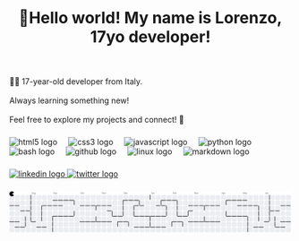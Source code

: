 <br clear="both">

<h1 align="center">👋Hello world! My name is Lorenzo, 17yo developer!</h1>

###

<br clear="both">

<p align="left">👨‍💻 17-year-old developer from Italy.<br><br>Always learning something new!<br><br>Feel free to explore my projects and connect! 🌟</p>

###

<div align="left">
  <img src="https://cdn.jsdelivr.net/gh/devicons/devicon/icons/html5/html5-original.svg" height="30" alt="html5 logo"  />
  <img width="12" />
  <img src="https://cdn.jsdelivr.net/gh/devicons/devicon/icons/css3/css3-original.svg" height="30" alt="css3 logo"  />
  <img width="12" />
  <img src="https://cdn.jsdelivr.net/gh/devicons/devicon/icons/javascript/javascript-original.svg" height="30" alt="javascript logo"  />
  <img width="12" />
  <img src="https://cdn.jsdelivr.net/gh/devicons/devicon/icons/python/python-original.svg" height="30" alt="python logo"  />
  <img width="12" />
  <img src="https://skillicons.dev/icons?i=bash" height="30" alt="bash logo"  />
  <img width="12" />
  <img src="https://skillicons.dev/icons?i=github" height="30" alt="github logo"  />
  <img width="12" />
  <img src="https://skillicons.dev/icons?i=linux" height="30" alt="linux logo"  />
  <img width="12" />
  <img src="https://skillicons.dev/icons?i=md" height="30" alt="markdown logo"  />
</div>

###

<div align="left">
  <a href="https://www.linkedin.com/in/lorenzo-fenderico-20a62836a/" target="_blank">
    <img src="https://img.shields.io/static/v1?message=LinkedIn&logo=linkedin&label=&color=0077B5&logoColor=white&labelColor=&style=for-the-badge" height="35" alt="linkedin logo"  />
  </a>
  <a href="https://x.com/lfenderico_dev2" target="_blank">
    <img src="https://img.shields.io/static/v1?message=Twitter&logo=twitter&label=&color=1DA1F2&logoColor=white&labelColor=&style=for-the-badge" height="35" alt="twitter logo"  />
  </a>
</div>

###

<picture>
  <source media="(prefers-color-scheme: dark)" srcset="https://raw.githubusercontent.com/lfenderico-dev/lfenderico-dev/output/pacman-contribution-graph-dark.svg">
  <source media="(prefers-color-scheme: light)" srcset="https://raw.githubusercontent.com/lfenderico-dev/lfenderico-dev/output/pacman-contribution-graph.svg">
  <img alt="pacman contribution graph" src="https://raw.githubusercontent.com/lfenderico-dev/lfenderico-dev/output/pacman-contribution-graph.svg">
</picture>

###
